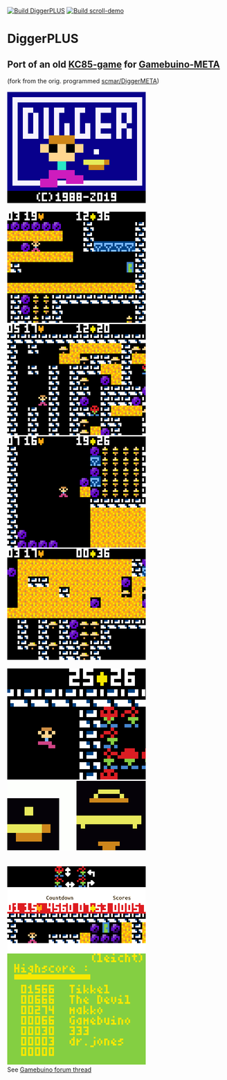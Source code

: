 [![Build DiggerPLUS](https://github.com/tikkel/DiggerPLUS/actions/workflows/build_DiggerPLUS.yml/badge.svg)](https://github.com/tikkel/DiggerPLUS/actions/workflows/build_DiggerPLUS.yml) [![Build scroll-demo](https://github.com/tikkel/DiggerPLUS/actions/workflows/build_scroll-demo.yml/badge.svg)](https://github.com/tikkel/DiggerPLUS/actions/workflows/build_scroll-demo.yml)
# DiggerPLUS
## Port of an old <a href="http://lanale.de/">KC85-game</a> for <a href="https://gamebuino.com/gamebuino-meta">Gamebuino-META</a><br>
(fork from the orig. programmed <a href="https://github.com/scmar/DiggerMETA">scmar/DiggerMETA</a>)
<br><br>
<img src="./Etc/titlescreen.gif"/>
<br><br>
<img src="./Etc/animation1.gif"/>
<img src="./Etc/animation4.gif"/><br>
<img src="./Etc/animation3.gif"/>
<img src="./Etc/animation2.gif"/>
<br><br>
<img src="./Etc/animation-digger-idle.gif"/>
<img src="./Etc/animation-diamonds.gif"/><br>
<br><br>
<img src="./Etc/highscore.png"/><br>
See <a href="https://community.gamebuino.com/t/diggermeta/1092">Gamebuino forum thread</a>
